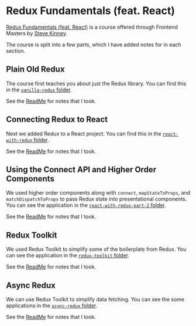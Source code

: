 # Redux Fundamentals (feat. React)

[Redux Fundamentals (feat. React)](https://frontendmasters.com/courses/redux-fundamentals/) is a course offered through Frontend Masters by [Steve Kinney](https://frontendmasters.com/teachers/steve-kinney/).

The course is split into a few parts, which I have added notes for in each section.

## Plain Old Redux

The course first teaches you about just the Redux library. You can find this in the [`vanilla-redux` folder](./01_vanilla-redux/).

See the [ReadMe](./01_vanilla-redux/README.md) for notes that I took.

## Connecting Redux to React

Next we added Redux to a React project. You can find this in the [`react-with-redux` folder](./02_react-with-redux/).

See the [ReadMe](./02_react-with-redux/README.md) for notes that I took.

## Using the Connect API and Higher Order Components

We used higher order components along with `connect`, `mapStateToProps`, and `matchDispatchToProps` to pass Redux state into presentational components. You can see the application in the [`react-with-redux-part-2` folder](./03_react-with-redux-part-2/).

See the [ReadMe](./03_react-with-redux-part-2/README.md) for notes that I took.

## Redux Toolkit

We used Redux Toolkit to simplify some of the boilerplate from Redux. You can see the application in the [`redux-toolkit` folder](./04_redux-toolkit/).

See the [ReadMe](./04_redux-toolkit/README.md) for notes that I took.

## Async Redux

We can use Redux Toolkit to simplify data fetching. You can see the some applications in the [`async-redux` folder](./05_async-redux/).

See the [ReadMe](./05_async-redux/README.md) for notes that I took.